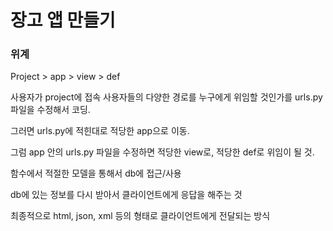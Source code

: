 # 장고 앱 만들기

### 위계
Project > app > view > def 

사용자가 project에 접속
사용자들의 다양한 경로를 누구에게 위임할 것인가를 urls.py 파일을 수정해서 코딩.

그러면 urls.py에 적힌대로 적당한 app으로 이동.

그럼 app 안의 urls.py 파일을 수정하면 적당한 view로, 적당한 def로 위임이 될 것.

함수에서 적절한 모델을 통해서 db에 접근/사용

db에 있는 정보를 다시 받아서 클라이언트에게 응답을 해주는 것

최종적으로 html, json, xml 등의 형태로 클라이언트에게 전달되는 방식